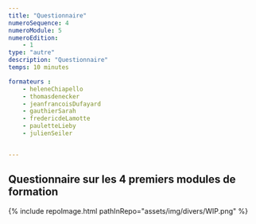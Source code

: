 ```yaml
---
title: "Questionnaire"
numeroSequence: 4
numeroModule: 5
numeroEdition:
    - 1
type: "autre"
description: "Questionnaire"
temps: 10 minutes

formateurs : 
    - heleneChiapello
    - thomasdenecker
    - jeanfrancoisDufayard
    - gauthierSarah
    - fredericdeLamotte
    - pauletteLieby
    - julienSeiler


---
```


## Questionnaire sur les 4 premiers modules de formation
{% include repoImage.html pathInRepo="assets/img/divers/WIP.png" %}